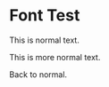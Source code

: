 # Font Test

This is normal text.

<!--raw-typst #text(font: "Arial")[This should be Arial font] -->

This is more normal text.

<!--raw-typst #text(size: 1.2em)[This should be larger text] -->

Back to normal.
